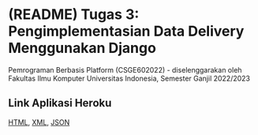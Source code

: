 # (README) Tugas 3: Pengimplementasian Data Delivery Menggunakan Django

Pemrograman Berbasis Platform (CSGE602022) - diselenggarakan oleh Fakultas Ilmu Komputer Universitas Indonesia, Semester Ganjil 2022/2023

## Link Aplikasi Heroku
[HTML](http://lokeswara-pbp-tugas2.herokuapp.com/mywatchlist/html/), 
[ XML](http://lokeswara-pbp-tugas2.herokuapp.com/mywatchlist/xml/), 
[ JSON](http://lokeswara-pbp-tugas2.herokuapp.com/mywatchlist/json/)
